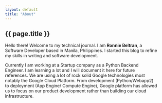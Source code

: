```yaml
---
layout: default
title: "About"
---
```


<h2 class="entry-title">{{ page.title }}</h2>

Hello there! Welcome to my technical journal. I am **Ronnie Beltran**,
a Software Developer based in Manila, Philippines. I started this blog to
refine my skills in writing and software development.

Currently I am working at a Startup company as a Python Backend Engineer.
I am learning a lot and I will document it here for future references.
We are using a lot of rock solid Google technologies most notably the
Google Cloud Platform. From development (Python/Webapp2) to deployment 
(App Engine/ Compute Engine), Google platform has allowed us to focus on
our product development rather than building our cloud infrastructure.
